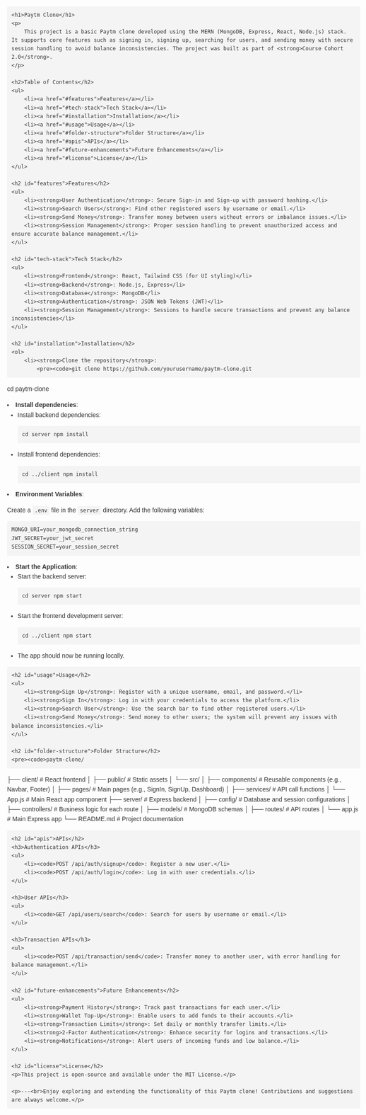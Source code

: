<!DOCTYPE html>
<html lang="en">
<head>
    <meta charset="UTF-8">
    <meta name="viewport" content="width=device-width, initial-scale=1.0">
    <title>Paytm Clone - README</title>
    <style>
        body {
            font-family: Arial, sans-serif;
            line-height: 1.6;
            color: #333;
            max-width: 800px;
            margin: 0 auto;
            padding: 20px;
        }
        h1, h2, h3 {
            color: #0056b3;
        }
        code {
            background-color: #f4f4f4;
            padding: 3px 5px;
            border-radius: 3px;
        }
        pre {
            background-color: #f4f4f4;
            padding: 10px;
            overflow: auto;
            border-radius: 3px;
        }
        ul {
            margin-top: 0;
        }
    </style>
</head>
<body>

    <h1>Paytm Clone</h1>
    <p>
        This project is a basic Paytm clone developed using the MERN (MongoDB, Express, React, Node.js) stack. It supports core features such as signing in, signing up, searching for users, and sending money with secure session handling to avoid balance inconsistencies. The project was built as part of <strong>Course Cohort 2.0</strong>.
    </p>

    <h2>Table of Contents</h2>
    <ul>
        <li><a href="#features">Features</a></li>
        <li><a href="#tech-stack">Tech Stack</a></li>
        <li><a href="#installation">Installation</a></li>
        <li><a href="#usage">Usage</a></li>
        <li><a href="#folder-structure">Folder Structure</a></li>
        <li><a href="#apis">APIs</a></li>
        <li><a href="#future-enhancements">Future Enhancements</a></li>
        <li><a href="#license">License</a></li>
    </ul>

    <h2 id="features">Features</h2>
    <ul>
        <li><strong>User Authentication</strong>: Secure Sign-in and Sign-up with password hashing.</li>
        <li><strong>Search Users</strong>: Find other registered users by username or email.</li>
        <li><strong>Send Money</strong>: Transfer money between users without errors or imbalance issues.</li>
        <li><strong>Session Management</strong>: Proper session handling to prevent unauthorized access and ensure accurate balance management.</li>
    </ul>

    <h2 id="tech-stack">Tech Stack</h2>
    <ul>
        <li><strong>Frontend</strong>: React, Tailwind CSS (for UI styling)</li>
        <li><strong>Backend</strong>: Node.js, Express</li>
        <li><strong>Database</strong>: MongoDB</li>
        <li><strong>Authentication</strong>: JSON Web Tokens (JWT)</li>
        <li><strong>Session Management</strong>: Sessions to handle secure transactions and prevent any balance inconsistencies</li>
    </ul>

    <h2 id="installation">Installation</h2>
    <ol>
        <li><strong>Clone the repository</strong>:
            <pre><code>git clone https://github.com/yourusername/paytm-clone.git
cd paytm-clone</code></pre>
        </li>
        <li><strong>Install dependencies</strong>:
            <ul>
                <li>Install backend dependencies:
                    <pre><code>cd server
npm install</code></pre>
                </li>
                <li>Install frontend dependencies:
                    <pre><code>cd ../client
npm install</code></pre>
                </li>
            </ul>
        </li>
        <li><strong>Environment Variables</strong>:
            <p>Create a <code>.env</code> file in the <code>server</code> directory. Add the following variables:</p>
            <pre><code>MONGO_URI=your_mongodb_connection_string
JWT_SECRET=your_jwt_secret
SESSION_SECRET=your_session_secret</code></pre>
        </li>
        <li><strong>Start the Application</strong>:
            <ul>
                <li>Start the backend server:
                    <pre><code>cd server
npm start</code></pre>
                </li>
                <li>Start the frontend development server:
                    <pre><code>cd ../client
npm start</code></pre>
                </li>
                <li>The app should now be running locally.</li>
            </ul>
        </li>
    </ol>

    <h2 id="usage">Usage</h2>
    <ul>
        <li><strong>Sign Up</strong>: Register with a unique username, email, and password.</li>
        <li><strong>Sign In</strong>: Log in with your credentials to access the platform.</li>
        <li><strong>Search User</strong>: Use the search bar to find other registered users.</li>
        <li><strong>Send Money</strong>: Send money to other users; the system will prevent any issues with balance inconsistencies.</li>
    </ul>

    <h2 id="folder-structure">Folder Structure</h2>
    <pre><code>paytm-clone/
├── client/                # React frontend
│   ├── public/            # Static assets
│   └── src/
│       ├── components/    # Reusable components (e.g., Navbar, Footer)
│       ├── pages/         # Main pages (e.g., SignIn, SignUp, Dashboard)
│       ├── services/      # API call functions
│       └── App.js         # Main React app component
├── server/                # Express backend
│   ├── config/            # Database and session configurations
│   ├── controllers/       # Business logic for each route
│   ├── models/            # MongoDB schemas
│   ├── routes/            # API routes
│   └── app.js             # Main Express app
└── README.md              # Project documentation</code></pre>

    <h2 id="apis">APIs</h2>
    <h3>Authentication APIs</h3>
    <ul>
        <li><code>POST /api/auth/signup</code>: Register a new user.</li>
        <li><code>POST /api/auth/login</code>: Log in with user credentials.</li>
    </ul>

    <h3>User APIs</h3>
    <ul>
        <li><code>GET /api/users/search</code>: Search for users by username or email.</li>
    </ul>

    <h3>Transaction APIs</h3>
    <ul>
        <li><code>POST /api/transaction/send</code>: Transfer money to another user, with error handling for balance management.</li>
    </ul>

    <h2 id="future-enhancements">Future Enhancements</h2>
    <ul>
        <li><strong>Payment History</strong>: Track past transactions for each user.</li>
        <li><strong>Wallet Top-Up</strong>: Enable users to add funds to their accounts.</li>
        <li><strong>Transaction Limits</strong>: Set daily or monthly transfer limits.</li>
        <li><strong>2-Factor Authentication</strong>: Enhance security for logins and transactions.</li>
        <li><strong>Notifications</strong>: Alert users of incoming funds and low balance.</li>
    </ul>

    <h2 id="license">License</h2>
    <p>This project is open-source and available under the MIT License.</p>

    <p>---<br>Enjoy exploring and extending the functionality of this Paytm clone! Contributions and suggestions are always welcome.</p>

</body>
</html>

